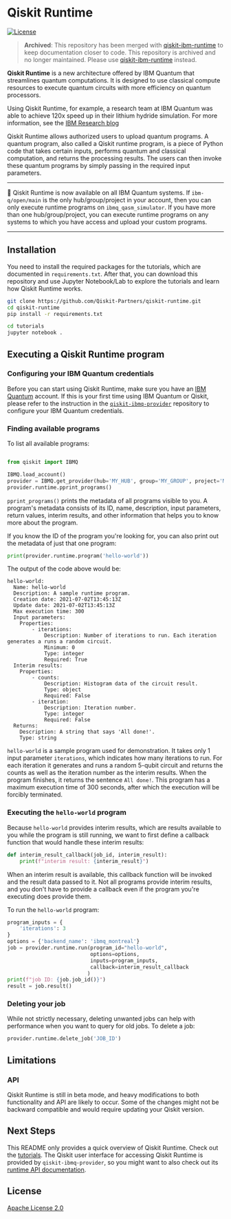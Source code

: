 # Qiskit Runtime
[![License](https://img.shields.io/github/license/Qiskit/qiskit-terra.svg?style=popout-square)](https://opensource.org/licenses/Apache-2.0)

> **Archived**: This repository has been merged with [qiskit-ibm-runtime](https://github.com/qiskit/qiskit-ibm-runtime) to keep documentation closer to code. This repository is archived and no longer maintained. Please use [qiskit-ibm-runtime](https://github.com/qiskit/qiskit-ibm-runtime) instead.


**Qiskit Runtime** is a new architecture offered by IBM Quantum that streamlines quantum computations.
It is designed to use classical compute resources to execute quantum circuits with more efficiency on quantum processors.

Using Qiskit Runtime, for example, a research team at IBM Quantum was able to achieve 120x speed 
up in their lithium hydride simulation. For more information, see the 
[IBM Research blog](https://research.ibm.com/blog/120x-quantum-speedup) 

Qiskit Runtime allows authorized users to upload quantum programs. A quantum program, also called a 
Qiskit runtime program, is a piece of Python code that takes certain inputs, performs
quantum and classical computation, and returns the processing results. The users can then 
invoke these quantum programs by simply passing in the required input parameters.

---
:rocket: Qiskit Runtime is now available on all IBM Quantum systems. If `ibm-q/open/main` is the 
only hub/group/project in your account, then you can only execute runtime programs on 
`ibmq_qasm_simulator`. If you have more than one hub/group/project, you can execute runtime programs
on any systems to which you have access and upload your custom programs.

---

## Installation

You need to install the required packages for the tutorials, which are documented in `requirements.txt`.
After that, you can download this repository and use Jupyter Notebook/Lab to explore the 
tutorials and learn how Qiskit Runtime works.

```bash
git clone https://github.com/Qiskit-Partners/qiskit-runtime.git
cd qiskit-runtime
pip install -r requirements.txt

cd tutorials
jupyter notebook .
```

## Executing a Qiskit Runtime program

### Configuring your IBM Quantum credentials

Before you can start using Qiskit Runtime, make sure you have an [IBM Quantum](https://quantum-computing.ibm.com)
account. If this is 
your first time using IBM Quantum or Qiskit, please refer to the instruction in the 
[`qiskit-ibmq-provider`](https://github.com/Qiskit/qiskit-ibmq-provider#configure-your-ibm-quantum-experience-credentials)
repository to configure your IBM Quantum credentials.

### Finding available programs

To list all available programs:

```python

from qiskit import IBMQ

IBMQ.load_account()
provider = IBMQ.get_provider(hub='MY_HUB', group='MY_GROUP', project='MY_PROJECT')
provider.runtime.pprint_programs()
```

`pprint_programs()` prints the metadata of all programs visible to you. A program's metadata 
consists of its ID, name, description, input parameters, return values, interim results, and 
other information that helps you to know more about the program.

If you know the ID of the program you're looking for, you can also print out the metadata of just 
that one program:

```python
print(provider.runtime.program('hello-world'))
```

The output of the code above would be:

```
hello-world:
  Name: hello-world
  Description: A sample runtime program.
  Creation date: 2021-07-02T13:45:13Z
  Update date: 2021-07-02T13:45:13Z
  Max execution time: 300
  Input parameters:
    Properties:
        - iterations:
            Description: Number of iterations to run. Each iteration generates a runs a random circuit.
            Minimum: 0
            Type: integer
            Required: True
  Interim results:
    Properties:
        - counts:
            Description: Histogram data of the circuit result.
            Type: object
            Required: False
        - iteration:
            Description: Iteration number.
            Type: integer
            Required: False
  Returns:
    Description: A string that says 'All done!'.
    Type: string
```

`hello-world` is a sample program used for demonstration. 
It takes only 1 input parameter `iterations`, which indicates how many iterations to run. 
For each iteration it generates and runs a random 5-qubit circuit and returns the counts as well 
as the iteration number as the interim results. When the program finishes, it returns the sentence 
`All done!`. This program has a maximum execution time of 300 seconds, after which the execution will
be forcibly terminated.  

### Executing the `hello-world` program

Because `hello-world` provides interim results, which are results available to you while the program is
still running, we want to first define a callback function that would handle these interim results:

```python
def interim_result_callback(job_id, interim_result):
    print(f"interim result: {interim_result}")
``` 

When an interim result is available, this callback function will be invoked and the result data passed to it.
Not all programs provide interim results, and you don't have to provide a callback even if the program you're 
executing does provide them.

To run the `hello-world` program:

```python
program_inputs = {
    'iterations': 3
}
options = {'backend_name': 'ibmq_montreal'}
job = provider.runtime.run(program_id="hello-world",
                           options=options,
                           inputs=program_inputs,
                           callback=interim_result_callback
                          )
print(f"job ID: {job.job_id()}")
result = job.result()
```

### Deleting your job

While not strictly necessary, deleting unwanted jobs can help with performance when you want to query
for old jobs. To delete a job:

```python
provider.runtime.delete_job('JOB_ID')
```

## Limitations

### API

Qiskit Runtime is still in beta mode, and heavy modifications to both functionality and API 
are likely to occur. Some of the changes might not be backward compatible and would require updating
your Qiskit version.

## Next Steps

This README only provides a quick overview of Qiskit Runtime. Check out the 
[tutorials](https://github.com/Qiskit-Partners/qiskit-runtime/tree/main/tutorials).
The Qiskit user interface for accessing Qiskit Runtime is provided by `qiskit-ibmq-provider`, so you
might want to also check out its [runtime API documentation](https://qiskit.org/documentation/apidoc/ibmq_runtime.html).

## License

[Apache License 2.0](LICENSE.txt)
